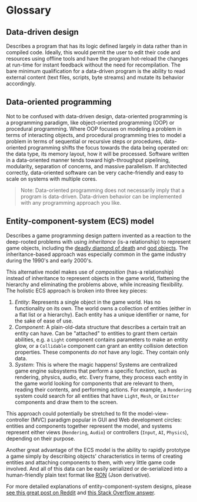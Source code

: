 # Glossary

## Data-driven design

Describes a program that has its logic defined largely in data rather than in
compiled code. Ideally, this would permit the user to edit their code and
resources using offline tools and have the program hot-reload the changes at
run-time for instant feedback without the need for recompilation. The bare
minimum qualification for a data-driven program is the ability to read external
content (text files, scripts, byte streams) and mutate its behavior accordingly.

## Data-oriented programming

Not to be confused with data-driven design, data-oriented programming is a
programming paradigm, like object-oriented programming (OOP) or procedural
programming. Where OOP focuses on modeling a problem in terms of interacting
objects, and procedural programming tries to model a problem in terms of
sequential or recursive steps or procedures, data-oriented programming shifts
the focus towards the data being operated on: the data type, its memory layout,
how it will be processed. Software written in a data-oriented manner tends
toward high-throughput pipelining, modularity, separation of concerns, and
massive parallelism. If architected correctly, data-oriented software can be
very cache-friendly and easy to scale on systems with multiple cores.

> Note: Data-oriented programming does not necessarily imply that a program is
> data-driven. Data-driven behavior can be implemented with any programming
> approach you like.

## Entity-component-system (ECS) model

Describes a game programming design pattern invented as a reaction to the
deep-rooted problems with using *inheritance* (is-a relationship) to represent
game objects, including the [deadly diamond of death][dd] and [god objects][go].
The inheritance-based approach was especially common in the game industry during
the 1990's and early 2000's.

This alternative model makes use of *composition* (has-a relationship) instead
of inheritance to represent objects in the game world, flattening the hierarchy
and eliminating the problems above, while increasing flexibility. The holistic
ECS approach is broken into three key pieces:

1. *Entity*: Represents a single object in the game world. Has no functionality
   on its own. The world owns a collection of entities (either in a flat list or
   a hierarchy). Each entity has a unique identifier or name, for the sake of
   ease of use.
1. *Component*: A plain-old-data structure that describes a certain trait an
   entity can have. Can be "attached" to entities to grant them certain
   abilities, e.g. a `Light` component contains parameters to make an entity
   glow, or a `Collidable` component can grant an entity collision detection
   properties. These components *do not* have any logic. They contain only data.
1. *System*: This is where the magic happens! Systems are centralized game engine
   subsystems that perform a specific function, such as rendering, physics, audio,
   etc. Every frame, they process each entity in the game world looking for
   components that are relevant to them, reading their contents, and performing
   actions. For example, a `Rendering` system could search for all entities that have
   `Light`, `Mesh`, or `Emitter` components and draw them to the screen.

This approach could potentially be stretched to fit the model-view-controller
(MVC) paradigm popular in GUI and Web development circles: entities and
components together represent the model, and systems represent either views
(`Rendering`, `Audio`) or controllers (`Input`, `AI`, `Physics`), depending on
their purpose.

Another great advantage of the ECS model is the ability to rapidly prototype
a game simply by describing objects' characteristics in terms of creating
entities and attaching components to them, with very little game code involved.
And all of this data can be easily serialized or de-serialized into a
human-friendly plain text format like [RON] (Json derivative).

For more detailed explanations of entity-component-system designs, please
[see this great post on Reddit][p1] and [this Stack Overflow answer][p2].

[dd]: https://en.wikipedia.org/wiki/Multiple_inheritance#The_diamond_problem
[go]: https://en.wikipedia.org/wiki/God_object
[p1]: https://www.reddit.com/r/rust/comments/43p2fq/this_week_in_amethyst_3/czkc4hj
[p2]: http://gamedev.stackexchange.com/questions/31473/what-is-the-role-of-systems-in-a-component-based-entity-architecture/31491#31491
[ron]: https://github.com/ron-rs/ron
